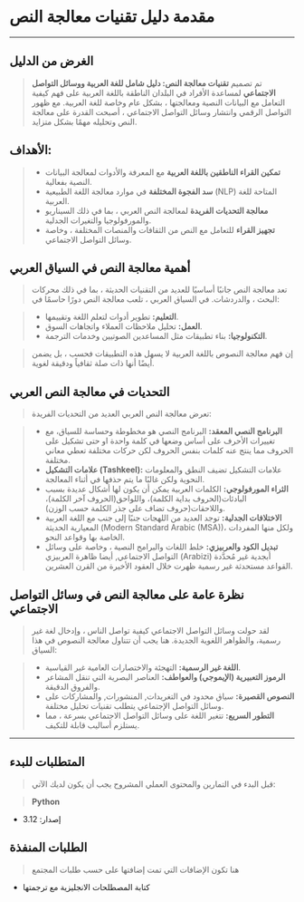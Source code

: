 # **مقدمة دليل تقنيات معالجة النص**


---

## الغرض من الدليل

>تم تصميم **تقنيات معالجة النص: دليل شامل للغة العربية ووسائل التواصل الاجتماعي** لمساعدة الأفراد في البلدان الناطقة باللغة العربية على فهم كيفية التعامل مع البيانات النصية ومعالجتها ، بشكل عام وخاصة للغة العربية. مع ظهور التواصل الرقمي وانتشار وسائل التواصل الاجتماعي ، أصبحت القدرة على معالجة النص وتحليله مهمًا بشكل متزايد.

## الأهداف:

> - **تمكين القراء الناطقين باللغة العربية** مع المعرفة والأدوات لمعالجة البيانات النصية بفعالية.
> - **سد الفجوة المختلفة** في موارد معالجة اللغة الطبيعية (NLP) المتاحة للغة العربية.
> - **معالجة التحديات الفريدة** لمعالجة النص العربي ، بما في ذلك السيناريو والمورفولوجيا والتغيرات الجدلية.
> - **تجهيز القراء** للتعامل مع النص من الثقافات والمنصات المختلفة ، وخاصة وسائل التواصل الاجتماعي.

## أهمية معالجة النص في السياق العربي

> تعد معالجة النص جانبًا أساسيًا للعديد من التقنيات الحديثة ، بما في ذلك محركات البحث ، والدردشات. في السياق العربي ، تلعب معالجة النص دورًا حاسمًا في:

> - **التعليم:** تطوير أدوات لتعلم اللغة وتقييمها.
> - **العمل:** تحليل ملاحظات العملاء واتجاهات السوق.
> - **التكنولوجيا:** بناء تطبيقات مثل المساعدين الصوتيين وخدمات الترجمة.

> إن فهم معالجة النصوص باللغة العربية لا يسهل هذه التطبيقات فحسب ، بل يضمن أيضًا أنها ذات صلة ثقافياً ودقيقة لغوية.

## التحديات في معالجة النص العربي

> تعرض معالجة النص العربي العديد من التحديات الفريدة:

> - **البرنامج النصي المعقد:** البرنامج النصي هو مخطوطة وحساسة للسياق، مع تغييرات الأحرف على أساس وضعها في كلمة واحدة او حتى تشكيل على الحروف مما ينتج عنه كلمات بنفس الحروف لكن حركات مختلفة تعطي معاني مختلفة.
> - **علامات التشكيل (Tashkeel):** علامات التشكيل تضيف النطق والمعلومات النحوية ولكن غالبًا ما يتم حذفها في أثناء المعالجة.
> - **الثراء المورفولوجي:** الكلمات العربية يمكن أن يكون لها أشكال عديدة بسبب البادئات(الحروف بداية الكلمة)، واللواحق(الحروف آخر الكلمة)، واللاحقات(حروف تضاف على جذر الكلمة حسب الوزن).
> - **الاختلافات الجدلية:** توجد العديد من اللهجات جنبًا إلى جنب مع اللغة العربية المعيارية الحديثة (Modern Standard Arabic (MSA))، ولكل منها المفردات الخاصة بها وقواعد النحو.
> - **تبديل الكود والعربيزي:** خلط اللغات والبرامج النصية ، وخاصة على وسائل التواصل الاجتماعي, أيضا ظاهرة العربيزي (Arabizi) أبجدية غير مُحدَّدة القواعد مستحدثة غير رسمية ظهرت خلال العقود الأخيرة من القرن العشرين.

## نظرة عامة على معالجة النص في وسائل التواصل الاجتماعي

> لقد حولت وسائل التواصل الاجتماعي كيفية تواصل الناس ، وإدخال لغة غير رسمية، والظواهر اللغوية الجديدة. هنا يجب أن تتناول معالجة النصوص في هذا السياق:

> - **اللغة غير الرسمية:** التهجئة والاختصارات العامية غير القياسية.
> - **الرموز التعبيرية (الإيموجي) والعواطف:** العناصر البصرية التي تنقل المشاعر والفروق الدقيقة.
> - **النصوص القصيرة:** سياق محدود في التغريدات, المنشورات, والمشاركات على وسائل التواصل الإجتماعي يتطلب تقنيات تحليل مختلفة.
> - **التطور السريع:** تتغير اللغة على وسائل التواصل الاجتماعي بسرعة ، مما يستلزم أساليب قابلة للتكيف.

---

## المتطلبات للبدء
> قبل البدء في التمارين والمحتوى العملي المشروح يجب أن يكون لديك الآتي:

> **Python**
 - إصدار: 3.12

## الطلبات المنفذة
> هنا تكون الإضافات التي تمت إضافتها على حسب طلبات المجتمع
- كتابة المصطلحات الانجليزية مع ترجمتها